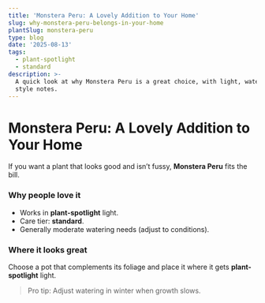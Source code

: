 ```yaml
---
title: 'Monstera Peru: A Lovely Addition to Your Home'
slug: why-monstera-peru-belongs-in-your-home
plantSlug: monstera-peru
type: blog
date: '2025-08-13'
tags:
  - plant-spotlight
  - standard
description: >-
  A quick look at why Monstera Peru is a great choice, with light, watering, and
  style notes.
---
```

# Monstera Peru: A Lovely Addition to Your Home

If you want a plant that looks good and isn’t fussy, **Monstera Peru** fits the bill.

### Why people love it
- Works in **plant-spotlight** light.
- Care tier: **standard**.
- Generally moderate watering needs (adjust to conditions).

### Where it looks great
Choose a pot that complements its foliage and place it where it gets **plant-spotlight** light.
  
> Pro tip: Adjust watering in winter when growth slows.
